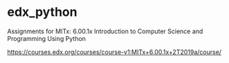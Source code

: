 # edx_python
Assignments for MITx: 6.00.1x Introduction to Computer Science and Programming Using Python

https://courses.edx.org/courses/course-v1:MITx+6.00.1x+2T2019a/course/
